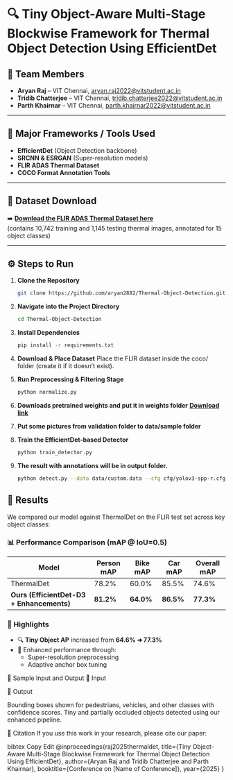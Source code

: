 # 🔍 Tiny Object-Aware Multi-Stage Blockwise Framework for Thermal Object Detection Using EfficientDet

## 👥 Team Members
- **Aryan Raj** – VIT Chennai, aryan.raj2022@vitstudent.ac.in  
- **Tridib Chatterjee** – VIT Chennai, tridib.chatterjee2022@vitstudent.ac.in  
- **Parth Khairnar** – VIT Chennai, parth.khairnar2022@vitstudent.ac.in  

---

## 🧰 Major Frameworks / Tools Used 
- **EfficientDet** (Object Detection backbone)  
- **SRCNN & ESRGAN** (Super-resolution models)  
- **FLIR ADAS Thermal Dataset**  
- **COCO Format Annotation Tools**  

---

## 📂 Dataset Download
➡️ **[Download the FLIR ADAS Thermal Dataset here](https://adas-dataset-v2.flirconservator.com/#downloadguide)**  
(contains 10,742 training and 1,145 testing thermal images, annotated for 15 object classes)


---

## ⚙️ Steps to Run

1. **Clone the Repository**  
   ```bash
   git clone https://github.com/aryan2882/Thermal-Object-Detection.git

2. **Navigate into the Project Directory**  
   ```bash
   cd Thermal-Object-Detection
3. **Install Dependencies**

   ```bash
   pip install -r requirements.txt
4. **Download & Place Dataset**
   Place the FLIR dataset inside the coco/ folder (create it if it doesn’t exist).

5. **Run Preprocessing & Filtering Stage**

   ```bash
   python normalize.py

6. **Downloads pretrained weights and put it in weights folder**
   **[Download link]()**

7. **Put some pictures from validation folder to data/sample folder**
   
8. **Train the EfficientDet-based Detector**

   ```bash
   python train_detector.py

9. **The result with annotations will be in output folder.**
   ```bash
   python detect.py --data data/custom.data --cfg cfg/yolov3-spp-r.cfg --weights weights/best.pt

## 🧪 **Results**

We compared our model against ThermalDet on the FLIR test set across key object classes:

### 📊 Performance Comparison (mAP @ IoU=0.5)

| Model                                     | Person mAP   | Bike mAP   | Car mAP   | Overall mAP   |
|-------------------------------------------|--------------|------------|-----------|---------------|
| ThermalDet                                | 78.2%        | 60.0%      | 85.5%     | 74.6%         |
| **Ours (EfficientDet-D3 + Enhancements)** | **81.2%**    | **64.0%**  | **86.5%** | **77.3%**     |

### 🚀 Highlights
- 🔍 **Tiny Object AP** increased from **64.6% ➜ 77.3%**
- 🧠 Enhanced performance through:
  - Super-resolution preprocessing
  - Adaptive anchor box tuning




🔁 Sample Input and Output
🔹 Input

🔸 Output

Bounding boxes shown for pedestrians, vehicles, and other classes with confidence scores. Tiny and partially occluded objects detected using our enhanced pipeline.

📌 Citation
If you use this work in your research, please cite our paper:

bibtex
Copy
Edit
@inproceedings{raj2025thermaldet,
  title={Tiny Object-Aware Multi-Stage Blockwise Framework for Thermal Object Detection Using EfficientDet},
  author={Aryan Raj and Tridib Chatterjee and Parth Khairnar},
  booktitle={Conference on [Name of Conference]},
  year={2025}
}
